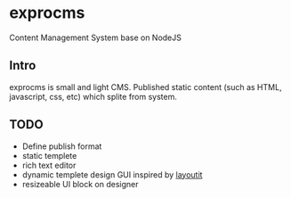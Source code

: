 exprocms
========

Content Management System base on NodeJS

## Intro
exprocms is small and light CMS. Published static content (such as HTML, javascript, css, etc) which splite from system.

## TODO
- Define publish format
- static templete
- rich text editor
- dynamic templete design GUI inspired by [layoutit](http://www.layoutit.com/cn)
- resizeable UI block on designer

